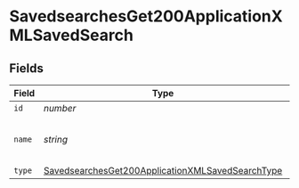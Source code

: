 # SavedsearchesGet200ApplicationXMLSavedSearch


## Fields

| Field                                                                                                                           | Type                                                                                                                            | Required                                                                                                                        | Description                                                                                                                     | Example                                                                                                                         |
| ------------------------------------------------------------------------------------------------------------------------------- | ------------------------------------------------------------------------------------------------------------------------------- | ------------------------------------------------------------------------------------------------------------------------------- | ------------------------------------------------------------------------------------------------------------------------------- | ------------------------------------------------------------------------------------------------------------------------------- |
| `id`                                                                                                                            | *number*                                                                                                                        | :heavy_minus_sign:                                                                                                              | N/A                                                                                                                             | 1                                                                                                                               |
| `name`                                                                                                                          | *string*                                                                                                                        | :heavy_minus_sign:                                                                                                              | N/A                                                                                                                             | Advanced Computer Search Name                                                                                                   |
| `type`                                                                                                                          | [SavedsearchesGet200ApplicationXMLSavedSearchType](../../models/operations/savedsearchesget200applicationxmlsavedsearchtype.md) | :heavy_minus_sign:                                                                                                              | N/A                                                                                                                             | Computers                                                                                                                       |